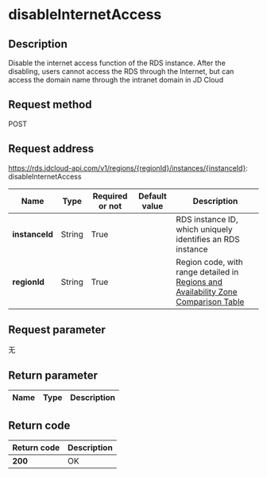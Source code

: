 # disableInternetAccess


## Description
Disable the internet access function of the RDS instance. After the disabling, users cannot access the RDS through the Internet, but can access the domain name through the intranet domain in JD Cloud

## Request method
POST

## Request address
https://rds.jdcloud-api.com/v1/regions/{regionId}/instances/{instanceId}: disableInternetAccess

|Name|Type|Required or not|Default value|Description|
|---|---|---|---|---|
|**instanceId**|String|True||RDS instance ID, which uniquely identifies an RDS instance|
|**regionId**|String|True||Region code, with range detailed in [Regions and Availability Zone Comparison Table](../Enum-Definitions/Regions-AZ.md)|

## Request parameter
无


## Return parameter
|Name|Type|Description|
|---|---|---|



## Return code
|Return code|Description|
|---|---|
|**200**|OK|
